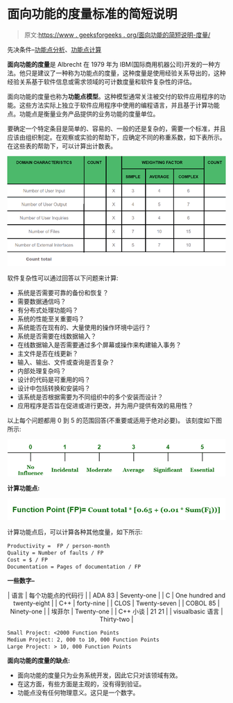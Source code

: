 # 面向功能的度量标准的简短说明

> 原文:[https://www . geeksforgeeks . org/面向功能的简短说明-度量/](https://www.geeksforgeeks.org/short-note-on-function-oriented-metrics/)

先决条件–[功能点分析](https://www.geeksforgeeks.org/software-engineering-functional-point-fp-analysis/)、[功能点计算](https://www.geeksforgeeks.org/software-engineering-calculation-of-function-point-fp/)

**面向功能的度量**是 Albrecht 在 1979 年为 IBM(国际商用机器公司)开发的一种方法。他只是建议了一种称为功能点的度量，这种度量是使用经验关系导出的，这种经验关系基于软件信息或需求领域的可计数度量和软件复杂性的评估。

面向功能的度量也称为**功能点模型**。这种模型通常关注被交付的软件应用程序的功能。这些方法实际上独立于软件应用程序中使用的编程语言，并且基于计算功能点。功能点是衡量业务产品提供的业务功能的度量单位。

要确定一个特定条目是简单的、容易的、一般的还是复杂的，需要一个标准，并且应该由组织制定。在观察或实验的帮助下，应确定不同的称重系数，如下表所示。在这些表的帮助下，可以计算出计数表。

![](img/a8b8c4a9939def9332028ec456ca1773.png)

软件复杂性可以通过回答以下问题来计算:

*   系统是否需要可靠的备份和恢复？
*   需要数据通信吗？
*   有分布式处理功能吗？
*   系统的性能至关重要吗？
*   系统能否在现有的、大量使用的操作环境中运行？
*   系统是否需要在线数据输入？
*   在线数据输入是否需要通过多个屏幕或操作来构建输入事务？
*   主文件是否在线更新？
*   输入、输出、文件或查询是否复杂？
*   内部处理复杂吗？
*   设计的代码是可重用的吗？
*   设计中包括转换和安装吗？
*   该系统是否根据需要为不同组织中的多个安装而设计？
*   应用程序是否旨在促进或进行更改，并为用户提供有效的易用性？

以上每个问题都用 0 到 5 的范围回答(不重要或适用于绝对必要)。
该刻度如下图所示:

![](img/2a827214b1abf08b35b4701aebc403ab.png)

**计算功能点:**

![](img/946d13410dc020dfc23e27d5f58addfb.png)

计算功能点后，可以计算各种其他度量，如下所示:

```
Productivity =  FP / person-month
Quality = Number of faults / FP
Cost = $ / FP
Documentation = Pages of documentation / FP 
```

**一些数字–**

<center>

| 语言 | 每个功能点的代码行 |
| ADA 83 | Seventy-one |
| C | One hundred and twenty-eight |
| C++ | forty-nine |
| CLOS | Twenty-seven |
| COBOL 85 | Ninety-one |
| 埃菲尔 | Twenty-one |
| C++
小谈 | 21
21 |
| visualbasic 语言 | Thirty-two |

</center>

```
Small Project: <2000 Function Points 
Medium Project: 2, 000 to 10, 000 Function Points 
Large Project: > 10, 000 Function Points 
```

**面向功能的度量的缺点:**

*   面向功能的度量只为业务系统开发，因此它只对该领域有效。
*   在这方面，有些方面是主观的，没有得到验证。
*   功能点没有任何物理意义。这只是一个数字。